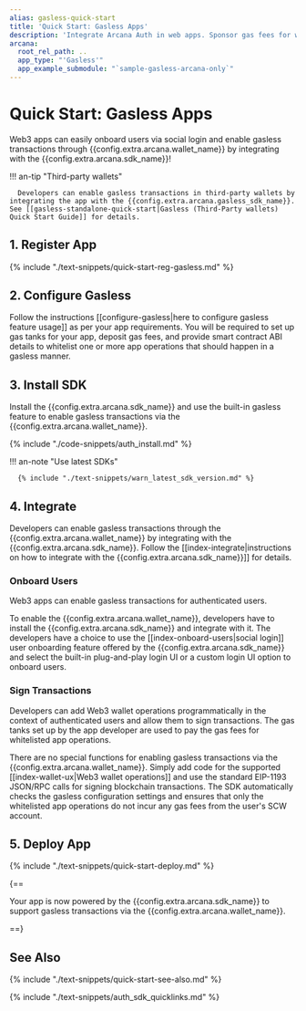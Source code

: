 ```yaml
---
alias: gasless-quick-start
title: 'Quick Start: Gasless Apps'
description: 'Integrate Arcana Auth in web apps. Sponsor gas fees for whitelisted app operations. Onboard users via social login. Provide instant access to the in-app Arcana wallet for signing transactions with zero gas fees.'
arcana:
  root_rel_path: ..
  app_type: "'Gasless'"
  app_example_submodule: "`sample-gasless-arcana-only`"
---
```


# Quick Start: Gasless Apps

Web3 apps can easily onboard users via social login and enable gasless transactions through {{config.extra.arcana.wallet_name}} by integrating with the {{config.extra.arcana.sdk_name}}! 

!!! an-tip "Third-party wallets"

      Developers can enable gasless transactions in third-party wallets by integrating the app with the {{config.extra.arcana.gasless_sdk_name}}. See [[gasless-standalone-quick-start|Gasless (Third-Party wallets) Quick Start Guide]] for details.

## 1. Register App

{% include "./text-snippets/quick-start-reg-gasless.md" %}

## 2. Configure Gasless

Follow the instructions [[configure-gasless|here to configure gasless feature usage]] as per your app requirements. You will be required to set up gas tanks for your app, deposit gas fees, and provide smart contract ABI details to whitelist one or more app operations that should happen in a gasless manner.

## 3. Install SDK

Install the {{config.extra.arcana.sdk_name}} and use the built-in gasless feature to enable gasless transactions via the {{config.extra.arcana.wallet_name}}.

{% include "./code-snippets/auth_install.md" %}

!!! an-note "Use latest SDKs"

      {% include "./text-snippets/warn_latest_sdk_version.md" %}

## 4. Integrate

Developers can enable gasless transactions through the {{config.extra.arcana.wallet_name}} by integrating with the {{config.extra.arcana.sdk_name}}. Follow the [[index-integrate|instructions on how to integrate with the {{config.extra.arcana.sdk_name}}]] for details.

### Onboard Users

Web3 apps can enable gasless transactions for authenticated users. 

To enable the {{config.extra.arcana.wallet_name}}, developers have to install the {{config.extra.arcana.sdk_name}} and integrate with it. The developers have a choice to use the [[index-onboard-users|social login]] user onboarding feature offered by the {{config.extra.arcana.sdk_name}} and select the built-in plug-and-play login UI or a custom login UI option to onboard users.

### Sign Transactions

Developers can add Web3 wallet operations programmatically in the context of authenticated users and allow them to sign transactions. The gas tanks set up by the app developer are used to pay the gas fees for whitelisted app operations.

There are no special functions for enabling gasless transactions via the {{config.extra.arcana.wallet_name}}. Simply add code for the supported [[index-wallet-ux|Web3 wallet operations]] and use the standard EIP-1193 JSON/RPC calls for signing blockchain transactions. The SDK automatically checks the gasless configuration settings and ensures that only the whitelisted app operations do not incur any gas fees from the user's SCW account.

## 5. Deploy App

{% include "./text-snippets/quick-start-deploy.md" %}

{==

Your app is now powered by the {{config.extra.arcana.sdk_name}} to support gasless transactions via the {{config.extra.arcana.wallet_name}}.

==}

## See Also

{% include "./text-snippets/quick-start-see-also.md" %}

{% include "./text-snippets/auth_sdk_quicklinks.md" %}
